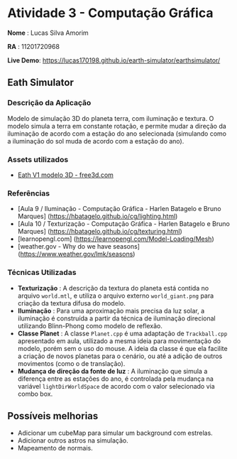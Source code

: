 # Atividade 3 - Computação Gráfica

**Nome** : Lucas Silva Amorim

**RA** : 11201720968

**Live Demo**: https://lucas170198.github.io/earth-simulator/earthsimulator/

## Eath Simulator
### Descrição da Aplicação
Modelo de simulação 3D do planeta terra, com iluminação e textura. O modelo simula a terra em constante rotação, e permite mudar a direção da iluminação de acordo com a estação do ano selecionada (simulando como a iluminação do sol muda de acordo com a estação do ano).

### Assets utilizados
- [Eath V1 modelo 3D - free3d.com](https://free3d.com/3d-model/earth-v1--590680.html)

### Referências
- [Aula 9 / Iluminação - Computação Gráfica - Harlen Batagelo e Bruno Marques] (https://hbatagelo.github.io/cg/lighting.html)
- [Aula 10 / Texturização - Computação Gráfica - Harlen Batagelo e Bruno Marques] (https://hbatagelo.github.io/cg/texturing.html)
- [learnopengl.com] (https://learnopengl.com/Model-Loading/Mesh)
- [weather.gov - Why do we have seasons] (https://www.weather.gov/lmk/seasons)

### Técnicas Utilizadas
- **Texturização** : A descrição da textura do planeta está contida no arquivo `world.mtl`, e utiliza o arquivo externo `world_giant.png` para criação da textura difusa do modelo.
- **Iluminação** : Para uma aproximação mais precisa da luz solar, a iluminação é construída a partir da técnica de iluminação direcional utilizando Blinn-Phong como modelo de reflexão.
-  **Classe Planet** : A classe `Planet.cpp` é uma adaptação de `Trackball.cpp` apresentado em aula, utilizado a mesma ideia para movimentação do modelo, porém sem o uso do mouse. A ideia da classe é que ela facilite a criação de novos planetas para o cenário, ou até a adição de outros movimentos (como o de translação).
- **Mudança de direção da fonte de luz** : A iluminação que simula a diferença entre as estações do ano, é controlada pela mudança na variável `lightDirWorldSpace` de acordo com o valor selecionado via combo box.

## Possíveis melhorias
- Adicionar um cubeMap para simular um background com estrelas.
- Adicionar outros astros na simulação.
- Mapeamento de normais.
